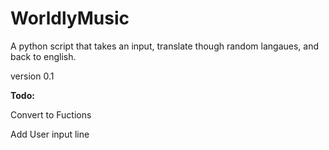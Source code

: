 # WorldlyMusic
 A python script that takes an input, translate though random langaues, and back to english.

version 0.1

**Todo:** 

Convert to Fuctions

Add User input line
